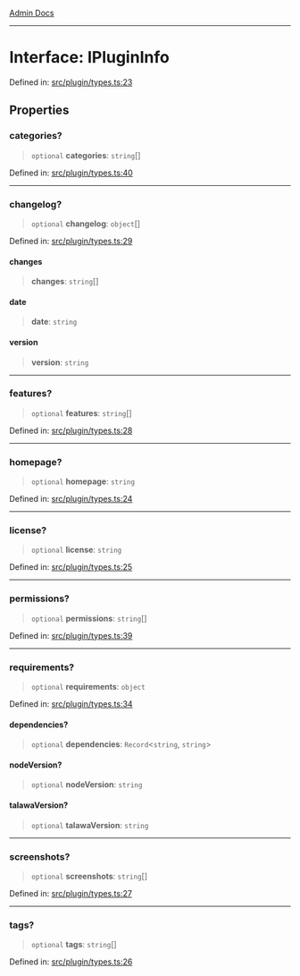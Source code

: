 [Admin Docs](/)

***

# Interface: IPluginInfo

Defined in: [src/plugin/types.ts:23](https://github.com/PalisadoesFoundation/talawa-admin/blob/main/src/plugin/types.ts#L23)

## Properties

### categories?

> `optional` **categories**: `string`[]

Defined in: [src/plugin/types.ts:40](https://github.com/PalisadoesFoundation/talawa-admin/blob/main/src/plugin/types.ts#L40)

***

### changelog?

> `optional` **changelog**: `object`[]

Defined in: [src/plugin/types.ts:29](https://github.com/PalisadoesFoundation/talawa-admin/blob/main/src/plugin/types.ts#L29)

#### changes

> **changes**: `string`[]

#### date

> **date**: `string`

#### version

> **version**: `string`

***

### features?

> `optional` **features**: `string`[]

Defined in: [src/plugin/types.ts:28](https://github.com/PalisadoesFoundation/talawa-admin/blob/main/src/plugin/types.ts#L28)

***

### homepage?

> `optional` **homepage**: `string`

Defined in: [src/plugin/types.ts:24](https://github.com/PalisadoesFoundation/talawa-admin/blob/main/src/plugin/types.ts#L24)

***

### license?

> `optional` **license**: `string`

Defined in: [src/plugin/types.ts:25](https://github.com/PalisadoesFoundation/talawa-admin/blob/main/src/plugin/types.ts#L25)

***

### permissions?

> `optional` **permissions**: `string`[]

Defined in: [src/plugin/types.ts:39](https://github.com/PalisadoesFoundation/talawa-admin/blob/main/src/plugin/types.ts#L39)

***

### requirements?

> `optional` **requirements**: `object`

Defined in: [src/plugin/types.ts:34](https://github.com/PalisadoesFoundation/talawa-admin/blob/main/src/plugin/types.ts#L34)

#### dependencies?

> `optional` **dependencies**: `Record`\<`string`, `string`\>

#### nodeVersion?

> `optional` **nodeVersion**: `string`

#### talawaVersion?

> `optional` **talawaVersion**: `string`

***

### screenshots?

> `optional` **screenshots**: `string`[]

Defined in: [src/plugin/types.ts:27](https://github.com/PalisadoesFoundation/talawa-admin/blob/main/src/plugin/types.ts#L27)

***

### tags?

> `optional` **tags**: `string`[]

Defined in: [src/plugin/types.ts:26](https://github.com/PalisadoesFoundation/talawa-admin/blob/main/src/plugin/types.ts#L26)
